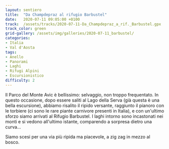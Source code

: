 ```yaml
---
layout: sentiero
title:  "Da Champdepraz al rifugio Barbustel"
date:   2020-07-11 09:05:00 +0100
track:  /assets/tracks/2020-07-11-Da_Champdepraz_a_rif._Barbustel.gpx
track_color: green
grid-gallery: /assets/img/galleries/2020-07-11_barbustel/
categories:
- Italia
- Val d'Aosta
tags:
- Anello
- Panorami
- Laghi
- Rifugi Alpini
- Escursionistico
difficulty: 2
---
```


Il Parco del Monte Avic è bellissimo: selvaggio, non troppo frequentato. In questo occasione, dopo essere saliti al Lago della Serva (già questa è una bella escursione), abbiamo risalito il ripido versante, raggiunto il pianoro con le torbiere (ci sono le rare piante carnivore presenti in Italia), e con un'ultimo sforzo siamo arrivati al Rifugio Barbustel.
I laghi intorno sono incastonati nei monti e si vedono all'ultimo istante, comparendo a sorpresa dietro una curva...  

Siamo scesi per una via più ripida ma piacevole, a zig zag in mezzo al bosco.
